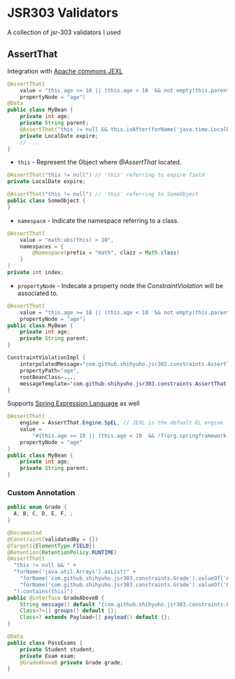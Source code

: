 # JSR303 Validators

A collection of jsr-303 validators I used

## AssertThat

Integration with [Apache commons JEXL](http://commons.apache.org/proper/commons-jexl/)

```java
@AssertThat(
	value = "this.age >= 18 || (this.age < 18  && not empty(this.parent))",
    propertyNode = "age")
@Data
public class MyBean {
	private int age;
	private String parent;
	@AssertThat("this != null && this.isAfter(forName('java.time.LocalDate').now().plusDays(7))")
	private LocalDate expire;
	// ...
}
```


- `this` - Represent the Object where *@AssertThat* located.

```java
@AssertThat("this != null") // 'this' referring to expire field
private LocalDate expire;
```

```java
@AssertThat("this != null") // 'this' referring to SomeObject
public class SomeObject {
}
```

- `namespace` - Indicate the namespace referring to a class.

```java
@AssertThat(
	value = "math:abs(this) > 10",
	namespaces = {
		@Namespace(prefix = "math", clazz = Math.class)
	}
)
private int index;
```
 
- `propertyNode` - Indecate a property node the *ConstraintViolation* will be associated to.

```java
@AssertThat(
	value = "this.age >= 18 || (this.age < 18  && not empty(this.parent))",
	propertyNode = "age")
public class MyBean {
	private int age;
	private String parent;
}
```

```java
ConstraintViolationImpl {
	interpolatedMessage="com.github.shihyuho.jsr303.constraints.AssertThat.message", 
	propertyPath="age",
	rootBeanClass=...,
	messageTemplate='com.github.shihyuho.jsr303.constraints.AssertThat.message'
}
```

Supports [Spring Expression Language](https://docs.spring.io/spring/docs/current/spring-framework-reference/html/expressions.html) as well

```java
@AssertThat(
	engine = AssertThat.Engine.SpEL, // JEXL is the defualt EL engine
	value =
	    "#{this.age >= 18 || (this.age < 18  && !T(org.springframework.util.StringUtils).isEmpty(this.parent))}",
	propertyNode = "age"
)
public class MyBean {
    private int age;
    private String parent;
}
```

### Custom Annotation

```java
public enum Grade {
  A, B, C, D, E, F, ;
}
```

```java
@Documented
@Constraint(validatedBy = {})
@Target({ElementType.FIELD})
@Retention(RetentionPolicy.RUNTIME)
@AssertThat(
  "this != null && " +
  "forName('java.util.Arrays').asList(" +
    "forName('com.github.shihyuho.jsr303.constraints.Grade').valueOf('A'), " +
    "forName('com.github.shihyuho.jsr303.constraints.Grade').valueOf('B')" +
  ").contains(this)")
public @interface GradeAboveB {
	String message() default "{com.github.shihyuho.jsr303.constraints.GradeAboveB.message}";
	Class<?>[] groups() default {};
	Class<? extends Payload>[] payload() default {};
}
```

```java
@Data
public class PassExams {
	private Student student;
	private Exam exam;
	@GradeAboveB private Grade grade;
}
```

